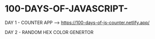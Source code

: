 # 100-DAYS-OF-JAVASCRIPT-

DAY 1 - COUNTER APP --> https://100-days-of-js-counter.netlify.app/

DAY 2 - RANDOM HEX COLOR GENERTOR   

